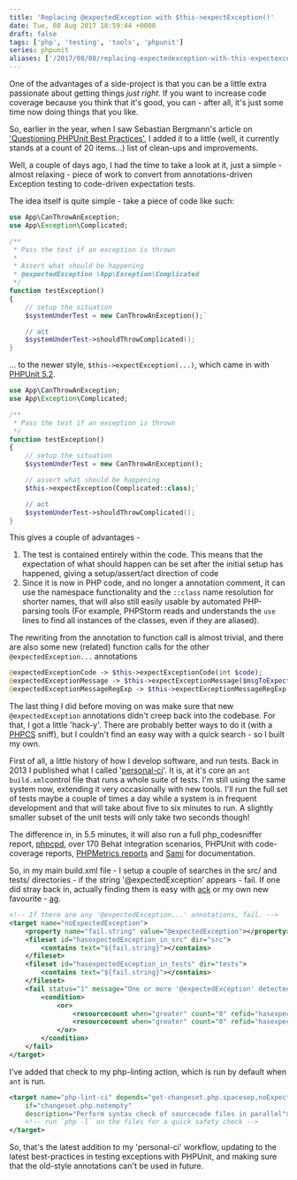 ```yaml
---
title: 'Replacing @expectedException with $this->expectException()'
date: Tue, 08 Aug 2017 18:59:44 +0000
draft: false
tags: ['php', 'testing', 'tools', 'phpunit']
series: phpunit
aliases: ['/2017/08/08/replacing-expectedexception-with-this-expectexception/']
---
```


One of the advantages of a side-project is that you can be a little extra passionate about getting things _just right_. If you want to increase code coverage because you think that it's good, you can - after all, it's just some time now doing things that you like.

So, earlier in the year, when I saw Sebastian Bergmann's article on ['Questioning PHPUnit Best Practices'](https://thephp.cc/news/2016/02/questioning-phpunit-best-practices), I added it to a little (well, it currently stands at a count of 20 items...) list of clean-ups and improvements.

Well, a couple of days ago, I had the time to take a look at it, just a simple - almost relaxing - piece of work to convert from annotations-driven Exception testing to code-driven expectation tests.

The idea itself is quite simple - take a piece of code like such:

```php
use App\CanThrowAnException;
use App\Exception\Complicated;

/**
 * Pass the test if an exception is thrown
 *
 * Assert what should be happening
 * @expectedException \App\Exception\Complicated
 */
function testException()
{
    // setup the situation
    $systemUnderTest = new CanThrowAnException();`

    // act
    $systemUnderTest->shouldThrowComplicated();
}
```

... to the newer style, `$this->expectException(...)`, which came in with [PHPUnit 5.2](https://github.com/sebastianbergmann/phpunit/wiki/Release-Announcement-for-PHPUnit-5.2.0).

```php
use App\CanThrowAnException;
use App\Exception\Complicated;

/**
 * Pass the test if an exception is thrown
 */
function testException()
{
    // setup the situation
    $systemUnderTest = new CanThrowAnException();

    // assert what should be happening
    $this->expectException(Complicated::class);`

    // act
    $systemUnderTest->shouldThrowComplicated();
}
```

This gives a couple of advantages -

1.  The test is contained entirely within the code. This means that the expectation of what should happen can be set after the initial setup has happened, giving a setup/assert/act direction of code
2.  Since it is now in PHP code, and no longer a annotation comment, it can use the namespace functionality and the `::class` name resolution for shorter names, that will also still easily usable by automated PHP-parsing tools (For example, PHPStorm reads and understands the `use` lines to find all instances of the classes, even if they are aliased).

The rewriting from the annotation to function call is almost trivial, and there are also some new (related) function calls for the other `@expectedException...` annotations

```php
@expectedExceptionCode -> $this->expectExceptionCode(int $code);
@expectedExceptionMessage -> $this->expectExceptionMessage($msgToExpect);
@expectedExceptionMessageRegExp -> $this->expectExceptionMessageRegExp($regexp);
```

The last thing I did before moving on was make sure that new `@expectedException` annotations didn't creep back into the codebase. For that, I got a little 'hack-y'. There are probably better ways to do it (with a [PHPCS](https://github.com/squizlabs/PHP_CodeSniffer) sniff), but I couldn't find an easy way with a quick search - so I built my own.

First of all, a little history of how I develop software, and run tests. Back in 2013 I published what I called '[personal-ci](https://github.com/alister/personal-ci)'. It is, at it's core an `ant` `build.xml`control file that runs a whole suite of tests. I'm still using the same system now, extending it very occasionally with new tools.  I'll run the full set of tests maybe a couple of times a day while a system is in frequent development and that will take about five to six minutes to run. A slightly smaller subset of the unit tests will only take two seconds though!

The difference in, in 5.5 minutes, it will also run a full php\_codesniffer report, [phpcpd](https://github.com/sebastianbergmann/phpcpd), over 170 Behat integration scenarios, PHPUnit with code-coverage reports, [PHPMetrics reports](http://www.phpmetrics.org/) and [Sami](https://github.com/FriendsOfPHP/Sami) for documentation.

So, in my main build.xml file - I setup a couple of searches in the src/ and tests/ directories - if the string '@expectedException' appears - fail. If one did stray back in, actually finding them is easy with [ack](https://beyondgrep.com/) or my own new favourite - [ag](https://github.com/ggreer/the_silver_searcher).

```xml
<!-- If there are any '@expectedException...' annotations, fail. -->
<target name="noExpectedException">
    <property name="fail.string" value="@expectedException"></property>
    <fileset id="hasexpectedException_in_src" dir="src">
        <contains text="${fail.string}"></contains>
    </fileset>
    <fileset id="hasexpectedException_in_tests" dir="tests">
        <contains text="${fail.string}"></contains>
    </fileset>
    <fail status="1" message="One or more '@expectedException' detected">
        <condition>
            <or>
                <resourcecount when="greater" count="0" refid="hasexpectedException_in_src"></resourcecount>
                <resourcecount when="greater" count="0" refid="hasexpectedException_in_tests"></resourcecount>
            </or>
        </condition>
    </fail>
</target>
```

I've added that check to my php-linting action, which is run by default when `ant` is run.

```xml
<target name="php-lint-ci" depends="get-changeset.php.spacesep,noExpectedException"
    if="changeset.php.notempty"
    description="Perform syntax check of sourcecode files in parallel">
    <!-- run `php -l` on the files for a quick safety check -->
</target>
```

So, that's the latest addition to my 'personal-ci' workflow, updating to the latest best-practices in testing exceptions with PHPUnit, and making sure that the old-style annotations can't be used in future.
